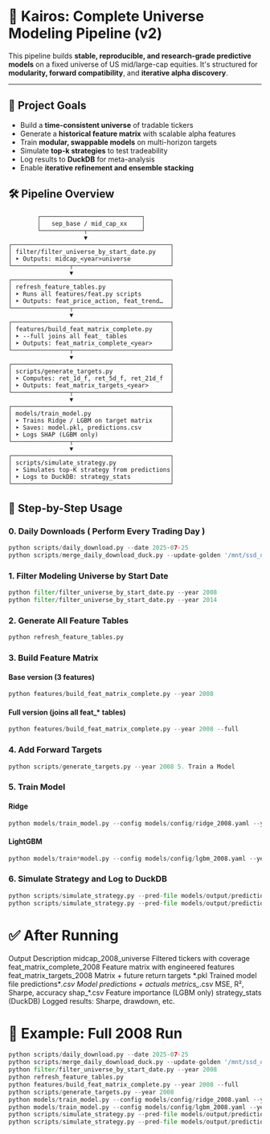 # 🧠 Kairos: Complete Universe Modeling Pipeline (v2)

This pipeline builds **stable, reproducible, and research-grade predictive models** on a fixed universe of US mid/large-cap equities. It's structured for **modularity, forward compatibility**, and **iterative alpha discovery**.

---

## 📐 Project Goals

- Build a **time-consistent universe** of tradable tickers  
- Generate a **historical feature matrix** with scalable alpha features  
- Train **modular, swappable models** on multi-horizon targets  
- Simulate **top-k strategies** to test tradeability  
- Log results to **DuckDB** for meta-analysis  
- Enable **iterative refinement and ensemble stacking**  

## 🛠️ Pipeline Overview
```flow
        ┌────────────────────────────┐
        │   sep_base / mid_cap_xx    │
        └────────────┬───────────────┘
                     ▼
┌────────────────────────────────────────────┐
│ filter/filter_universe_by_start_date.py    │
│ ➤ Outputs: midcap_<year>universe           │
└────────────────┬───────────────────────────┘
                 ▼
┌────────────────────────────────────────────┐
│ refresh_feature_tables.py                  │
│ ➤ Runs all features/feat.py scripts        │
│ ➤ Outputs: feat_price_action, feat_trend…  │
└────────────────┬───────────────────────────┘
                 ▼
┌────────────────────────────────────────────┐
│ features/build_feat_matrix_complete.py     │
│ ➤ --full joins all feat_ tables            │
│ ➤ Outputs: feat_matrix_complete_<year>     │
└────────────────┬───────────────────────────┘
                 ▼
┌────────────────────────────────────────────┐
│ scripts/generate_targets.py                │
│ ➤ Computes: ret_1d_f, ret_5d_f, ret_21d_f  │
│ ➤ Outputs: feat_matrix_targets_<year>      │
└────────────────┬───────────────────────────┘
                 ▼
┌────────────────────────────────────────────┐
│ models/train_model.py                      │
│ ➤ Trains Ridge / LGBM on target matrix     │
│ ➤ Saves: model.pkl, predictions.csv        │
│ ➤ Logs SHAP (LGBM only)                    │
└────────────────┬───────────────────────────┘
                 ▼
┌────────────────────────────────────────────┐
│ scripts/simulate_strategy.py               │
│ ➤ Simulates top-K strategy from predictions│
│ ➤ Logs to DuckDB: strategy_stats           │
└────────────────────────────────────────────┘
```

## 🚀 Step-by-Step Usage

### 0. Daily Downloads ( Perform Every Trading Day )

```python
python scripts/daily_download.py --date 2025-07-25
python scripts/merge_daily_download_duck.py --update-golden '/mnt/ssd_quant/media/vjerome2/Extreme Pro/kairos_phase4/data/kairos.duckdb'  
```
### 1. Filter Modeling Universe by Start Date

```python
python filter/filter_universe_by_start_date.py --year 2008
python filter/filter_universe_by_start_date.py --year 2014
```
### 2. Generate All Feature Tables
   ```python
   python refresh_feature_tables.py
   ```
### 3. Build Feature Matrix
#### Base version (3 features)
```python
python features/build_feat_matrix_complete.py --year 2008
```
#### Full version (joins all feat\_\* tables)
```python
python features/build_feat_matrix_complete.py --year 2008 --full
```
### 4. Add Forward Targets
```python
python scripts/generate_targets.py --year 2008 5. Train a Model
```
### 5. Train Model
#### Ridge
```python
python models/train_model.py --config models/config/ridge_2008.yaml --year 2008
```
#### LightGBM
```python
python models/train*model.py --config models/config/lgbm_2008.yaml --year 2008 
```
### 6. Simulate Strategy and Log to DuckDB
```python
python scripts/simulate_strategy.py --pred-file models/output/predictions_ridge_2008.csv --tag ridge_v1
python scripts/simulate_strategy.py --pred-file models/output/predictions_lgbm_2008.csv --tag lgbm_final
```
# ✅ After Running
Output Description
midcap_2008_universe Filtered tickers with coverage
feat_matrix_complete_2008 Feature matrix with engineered features
feat_matrix_targets_2008 Matrix + future return targets
\*.pkl Trained model file
predictions*_.csv Model predictions + actuals
metrics\__.csv MSE, R², Sharpe, accuracy
shap\_\*.csv Feature importance (LGBM only)
strategy_stats (DuckDB) Logged results: Sharpe, drawdown, etc.

# 🧪 Example: Full 2008 Run
```python
python scripts/daily_download.py --date 2025-07-25  
python scripts/merge_daily_download_duck.py --update-golden '/mnt/ssd_quant/media/vjerome2/Extreme Pro/kairos_phase4/data/kairos.duckdb'
python filter/filter_universe_by_start_date.py --year 2008
python refresh_feature_tables.py
python features/build_feat_matrix_complete.py --year 2008 --full
python scripts/generate_targets.py --year 2008
python models/train_model.py --config models/config/ridge_2008.yaml --year 2008
python models/train_model.py --config models/config/lgbm_2008.yaml --year 2008
python scripts/simulate_strategy.py --pred-file models/output/predictions_ridge_2008.csv --tag ridge_v1
python scripts/simulate_strategy.py --pred-file models/output/predictions_lgbm_2008.csv --tag lgbm_final
```
